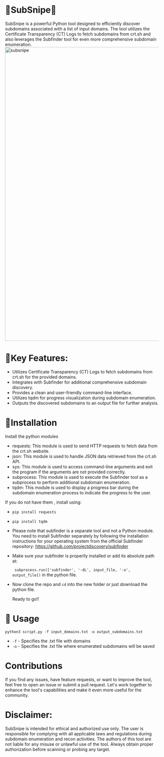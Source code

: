 # 🎩SubSnipe🎩
SubSnipe is a powerful Python tool designed to efficiently discover subdomains associated with a list of input domains. The tool utilizes the Certificate Transparency (CT) Logs to fetch subdomains from crt.sh and also leverages the Subfinder tool for even more comprehensive subdomain enumeration.
<img width="960" alt="subsnipe" src="https://github.com/TheeEclipse/SubSnipe/assets/97826144/7ffa2116-fa44-411c-9d6d-0160dd2c56b3">


# 🎩Key Features:
+ Utilizes Certificate Transparency (CT) Logs to fetch subdomains from crt.sh for the provided domains.
+ Integrates with Subfinder for additional comprehensive subdomain discovery.
+ Provides a clean and user-friendly command-line interface.
+ Utilizes tqdm for progress visualization during subdomain enumeration.
+ Outputs the discovered subdomains to an output file for further analysis.

# 🎩Installation
Install the python modules
+ requests: This module is used to send HTTP requests to fetch data from the crt.sh website.
+ json: This module is used to handle JSON data retrieved from the crt.sh API.
+ sys: This module is used to access command-line arguments and exit the program if the arguments are not provided correctly.
+ subprocess: This module is used to execute the Subfinder tool as a subprocess to perform additional subdomain enumeration.
+ tqdm: This module is used to display a progress bar during the subdomain enumeration process to indicate the progress to the user.
  
If you do not have them , install using:
+ ```pip install requests```
+ ```pip install tqdm```
+ Please note that subfinder is a separate tool and not a Python module. You need to install Subfinder separately by following the installation instructions for your operating system from the official Subfinder repository: https://github.com/projectdiscovery/subfinder
+ Make sure your subfinder is properlly installed or add its absolute path at:
 
  ``` subprocess.run(['subfinder', '-dL', input_file, '-o', output_file])``` in the python file.
  
+ Now clone the repo and ```cd``` into the new folder or just download the python file.
  
  Ready to go!!
   
# 🎩 Usage
```python3 script.py -f input_domains.txt -o output_subdomains.txt```

+ ```-f``` -  Specifies the .txt file with domains 
+ ```-o``` -  Specifies the .txt file where enumerated subdomains will be saved

# Contributions
If you find any issues, have feature requests, or want to improve the tool, feel free to open an issue or submit a pull request. Let's work together to enhance the tool's capabilities and make it even more useful for the community.

# Disclaimer:
SubSnipe is intended for ethical and authorized use only. The user is responsible for complying with all applicable laws and regulations during subdomain enumeration and recon activities. The authors of this tool are not liable for any misuse or unlawful use of the tool. Always obtain proper authorization before scanning or probing any target.


